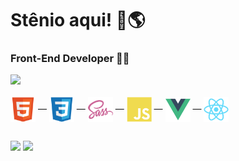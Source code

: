 
<!--
**stamorim28/stamorim28** is a ✨ _special_ ✨ repository because its `README.md` (this file) appears on your GitHub profile.

Here are some ideas to get you started:

- 🔭 I’m currently working on ...
- 🌱 I’m currently learning ...
- 👯 I’m looking to collaborate on ...
- 🤔 I’m looking for help with ...
- 💬 Ask me about ...
- 📫 How to reach me: ...
- 😄 Pronouns: ...
- ⚡ Fun fact: ...
-->

# Stênio aqui! 👋🌎

### Front-End Developer :man_technologist:
 <div>
<!--   <img height="180em" src="https://github-readme-stats.vercel.app/api?username=stamorim28&show_icons=true&theme=algolia&include_all_commits=true&count_private=true"/> -->
  <img src="https://github-readme-stats.vercel.app/api/top-langs/?username=stamorim28&hide=html&langs_count=7&theme=algolia"/>
</div>
  
<div style="display: inline_block"><br>
  <img align="center" alt="HTML" width="40" src="https://raw.githubusercontent.com/devicons/devicon/master/icons/html5/html5-original.svg"> &mdash;
  <img align="center" alt="CSS" width="40" src="https://raw.githubusercontent.com/devicons/devicon/master/icons/css3/css3-original.svg"> &mdash;
  <img align="center" alt="SASS" width="40" src="https://raw.githubusercontent.com/github/explore/80688e429a7d4ef2fca1e82350fe8e3517d3494d/topics/sass/sass.png"> &mdash;
  <img align="center" alt="Js" width="40" src="https://raw.githubusercontent.com/devicons/devicon/master/icons/javascript/javascript-plain.svg"> &mdash;
  <img align="center" alt="Vue" width="40" src="https://raw.githubusercontent.com/github/explore/80688e429a7d4ef2fca1e82350fe8e3517d3494d/topics/vue/vue.png"> &mdash;
  <img align="center" alt="React" width="40" src="https://raw.githubusercontent.com/devicons/devicon/master/icons/react/react-original.svg">
</div>
  
  ##
  
  <div> 
    <a href="https://www.linkedin.com/in/st%C3%AAnio-amorim-38b9ba174/" target="_blank"><img src="https://img.shields.io/badge/-LinkedIn-%230077B5?style=for-the-badge&logo=linkedin&logoColor=white" target="_blank"></a> 
  <a href = "mailto:jstenio.rocha@gmail.com"><img src="https://img.shields.io/badge/-Gmail-%23333?style=for-the-badge&logo=gmail&logoColor=white" target="_blank"></a>
</div>

